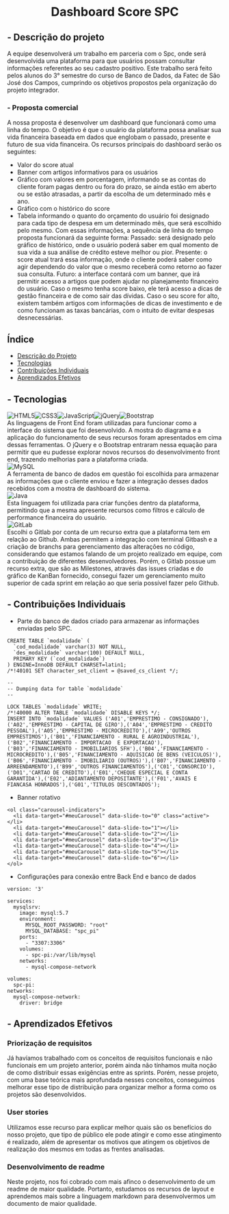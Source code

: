 # <center>Dashboard Score SPC</center>

## - Descrição do projeto
A equipe desenvolverá um trabalho em parceria com o Spc, onde será desenvolvida uma plataforma para que usuários possam consultar informações referentes ao seu cadastro positivo. Este trabalho será feito pelos alunos do 3° semestre do curso de Banco de Dados, da Fatec de São José dos Campos, cumprindo os objetivos propostos pela organização do projeto integrador.
### - Proposta comercial
A nossa proposta é desenvolver um dashboard que funcionará como uma linha do tempo. O objetivo é que o usuário da plataforma possa analisar sua vida financeira baseada em dados que englobam o passado, presente e futuro de sua vida financeira. Os recursos principais do dashboard serão os seguintes:
- Valor do score atual
- Banner com artigos informativos para os usuários
- Gráfico com valores em porcentagem, informando se as contas do cliente foram pagas dentro ou fora do prazo, se ainda estão em aberto ou se estão atrasadas, a partir da escolha de um determinado mês e ano.
- Gráfico com o histórico do score
- Tabela informando o quanto do orçamento do usuário foi designado para cada tipo de despesa em um determinado mês, que será escolhido pelo mesmo.
Com essas informações, a sequência de linha do tempo proposta funcionará da seguinte forma:
Passado: será designado pelo gráfico de histórico, onde o usuário poderá saber em qual momento de sua vida a sua análise de crédito esteve melhor ou pior.
Presente: o score atual trará essa informação, onde o cliente poderá saber como agir dependendo do valor que o mesmo receberá como retorno ao fazer sua consulta.
Futuro: a interface contará com um banner, que irá permitir acesso a artigos que podem ajudar no planejamento financeiro do usuário. Caso o mesmo tenha score baixo, ele terá acesso a dicas de gestão financeira e de como sair das dívidas. Caso o seu score for alto, existem também artigos com informações de dicas de investimento e de como funcionam as taxas bancárias, com o intuito de evitar despesas desnecessárias.

## Índice

<!--ts-->
*  [Descrição do Projeto](#descricao-do-projeto)
*  [Tecnologias](#tecnologias)
*  [Contribuições Individuais](#contribuicoes-individuais)
*  [Aprendizados Efetivos](#aprendizados-efetivos)
<!--te-->

## - Tecnologias
![HTML5](https://img.shields.io/badge/html5-%23E34F26.svg?style=for-the-badge&logo=html5&logoColor=white)![CSS3](https://img.shields.io/badge/css3-%231572B6.svg?style=for-the-badge&logo=css3&logoColor=white)![JavaScript](https://img.shields.io/badge/javascript-%23323330.svg?style=for-the-badge&logo=javascript&logoColor=%23F7DF1E)![jQuery](https://img.shields.io/badge/jquery-%230769AD.svg?style=for-the-badge&logo=jquery&logoColor=white)![Bootstrap](https://img.shields.io/badge/bootstrap-%23563D7C.svg?style=for-the-badge&logo=bootstrap&logoColor=white)<br>
As linguagens de Front End foram utilizadas para funcionar como a interface do sistema que foi desenvolvido. A mostra do diagrama e a aplicação do funcionamento de seus recursos foram apresentados em cima dessas ferramentas. O jQuery e o Bootstrap entraram nessa equação para permitir que eu pudesse explorar novos recursos do desenvolvimento front end, trazendo melhorias para a plataforma criada.<br>
![MySQL](https://img.shields.io/badge/mysql-%2300f.svg?style=for-the-badge&logo=mysql&logoColor=white)<br>
A ferramenta de banco de dados em questão foi escolhida para armazenar as informações que o cliente enviou e fazer a integração desses dados recebidos com a mostra de dashboard do sistema.<br>
![Java](https://img.shields.io/badge/java-%23ED8B00.svg?style=for-the-badge&logo=java&logoColor=white)<br>
Esta linguagem foi utilizada para criar funções dentro da plataforma, permitindo que a mesma apresente recursos como filtros e cálculo de performance financeira do usuário.<br>
![GitLab](https://img.shields.io/badge/gitlab-%23181717.svg?style=for-the-badge&logo=gitlab&logoColor=white)<br>
Escolhi o Gitlab por conta de um recurso extra que a plataforma tem em relação ao Github. Ambas permitem a integração com terminal Gitbash e a criação de branchs para gerenciamento das alterações no código, considerando que estamos falando de um projeto realizado em equipe, com a contribuição de diferentes desenvolvedores. Porém, o Gitlab possue um recurso extra, que são as Milestones, através das issues criadas e do gráfico de KanBan fornecido, consegui fazer um gerenciamento muito superior de cada sprint em relação ao que seria possível fazer pelo Github.

## - Contribuições Individuais
- Parte do banco de dados criado para armazenar as informações enviadas pelo SPC.
```
CREATE TABLE `modalidade` (
  `cod_modalidade` varchar(3) NOT NULL,
  `des_modalidade` varchar(100) DEFAULT NULL,
  PRIMARY KEY (`cod_modalidade`)
) ENGINE=InnoDB DEFAULT CHARSET=latin1;
/*!40101 SET character_set_client = @saved_cs_client */;

--
-- Dumping data for table `modalidade`
--

LOCK TABLES `modalidade` WRITE;
/*!40000 ALTER TABLE `modalidade` DISABLE KEYS */;
INSERT INTO `modalidade` VALUES ('A01','EMPRESTIMO - CONSIGNADO'),('A02','EMPRESTIMO - CAPITAL DE GIRO'),('A04','EMPRESTIMO - CREDITO PESSOAL'),('A05','EMPRESTIMO - MICROCREDITO'),('A99','OUTROS EMPRESTIMOS'),('B01','FINANCIAMENTO - RURAL E AGROINDUSTRIAL'),('B02','FINANCIAMENTO - IMPORTACAO  E EXPORTACAO'),('B03','FINANCIAMENTO - IMOBILIARIOS SFH'),('B04','FINANCIAMENTO - MICROCREDITO'),('B05','FINANCIAMENTO - AQUISICAO DE BENS (VEICULOS)'),('B06','FINANCIAMENTO - IMOBILIARIO (OUTROS)'),('B07','FINANCIAMENTO - ARREENDAMENTO'),('B99','OUTROS FINANCIAMENTOS'),('C01','CONSORCIO'),('D01','CARTAO DE CREDITO'),('E01','CHEQUE ESPECIAL E CONTA GARANTIDA'),('E02','ADIANTAMENTO DEPOSITANTE'),('F01','AVAIS E FIANCASA HONRADOS'),('G01','TITULOS DESCONTADOS');
```

- Banner rotativo
```
<ol class="carousel-indicators">
  <li data-target="#meuCarousel" data-slide-to="0" class="active"></li>
  <li data-target="#meuCarousel" data-slide-to="1"></li>
  <li data-target="#meuCarousel" data-slide-to="2"></li>
  <li data-target="#meuCarousel" data-slide-to="3"></li>
  <li data-target="#meuCarousel" data-slide-to="4"></li>
  <li data-target="#meuCarousel" data-slide-to="5"></li>
  <li data-target="#meuCarousel" data-slide-to="6"></li>
</ol>
```

- Configurações para conexão entre Back End e banco de dados 
```
version: '3'

services:
  mysqlsrv:
    image: mysql:5.7
    environment:
      MYSQL_ROOT_PASSWORD: "root"
      MYSQL_DATABASE: "spc_pi"
    ports:
      - "3307:3306"
    volumes:
      - spc-pi:/var/lib/mysql
    networks:
      - mysql-compose-network

volumes:
  spc-pi:
networks: 
  mysql-compose-network:
    driver: bridge
```

## - Aprendizados Efetivos
### Priorização de requisitos
Já havíamos trabalhado com os conceitos de requisitos funcionais e não funcionais em um projeto anterior, porém ainda não tínhamos muita noção de como distribuir essas exigências entre as sprints. Porém, nesse projeto, com uma base teórica mais aprofundada nesses conceitos, conseguimos melhorar esse tipo de distribuição para organizar melhor a forma como os projetos são desenvolvidos.
### User stories
Utilizamos esse recurso para explicar melhor quais são os benefícios do nosso projeto, que tipo de público ele pode atingir e como esse atingimento é realizado, além de apresentar os motivos que atingem os objetivos de realização dos mesmos em todas as frentes analisadas.
### Desenvolvimento de readme
Neste projeto, nos foi cobrado com mais afinco o desenvolvimento de um readme de maior qualidade. Portanto, estudamos os recursos de layout e aprendemos mais sobre a linguagem markdown para desenvolvermos um documento de maior qualidade.
